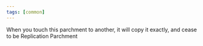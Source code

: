 ```yaml
---
tags: [common]
---
```

When you touch this parchment to another, it will copy it exactly, and cease to be Replication Parchment
